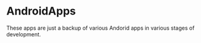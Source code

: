 # AndroidApps
These apps are just a backup of various Andorid apps in various stages of development. 
